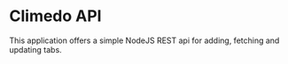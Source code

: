 # Climedo API

This application offers a simple NodeJS REST api for adding, fetching and updating tabs. 

